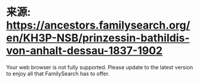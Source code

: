 # 来源: https://ancestors.familysearch.org/en/KH3P-NSB/prinzessin-bathildis-von-anhalt-dessau-1837-1902

Your web browser is not fully supported. Please update to the latest version to enjoy all that FamilySearch has to offer. 
